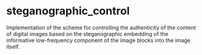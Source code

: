 # steganographic_control
Implementation of the scheme for controlling the authenticity of the content of digital images based on the steganographic embedding of the informative low-frequency component of the image blocks into the image itself.
